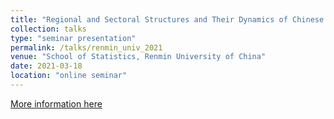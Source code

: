 ```yaml
---
title: "Regional and Sectoral Structures and Their Dynamics of Chinese Economy: A Network Perspective from Multi-Regional Input-Output Tables"
collection: talks
type: "seminar presentation"
permalink: /talks/renmin_univ_2021
venue: "School of Statistics, Renmin University of China"
date: 2021-03-18
location: "online seminar"
---
```


[More information here](http://stat.ruc.edu.cn/en/displaynews.php?id=6207)
